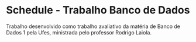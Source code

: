 <h1>
    Schedule - Trabalho Banco de Dados
</h1>
<p>
    Trabalho desenvolvido como trabalho avaliativo da matéria de Banco de Dados 1 pela Ufes, ministrada pelo professor Rodrigo Laiola.
</p>